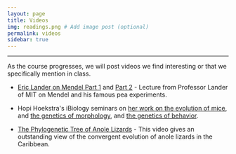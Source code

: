 ```yaml
---
layout: page
title: Videos
img: readings.png # Add image post (optional)
permalink: videos
sidebar: true
---
```


---

As the course progresses, we will post videos we find interesting or that we
specifically mention in class.

- [Eric Lander on Mendel Part 1](https://www.youtube.com/watch?v=9dHBTckFvME) and [Part 2](https://www.youtube.com/watch?v=CT9lYy6qSfg) - Lecture from Professor Lander of MIT on Mendel and his famous pea experiments.

- Hopi Hoekstra's iBiology seminars on [her work on the evolution of mice](https://www.ibiology.org/ecology/phenotypic-adaptations/#part-1), and [the genetics of morphology](https://www.ibiology.org/ecology/phenotypic-adaptations/#part-2), and [the genetics of behavior](https://www.ibiology.org/ecology/phenotypic-adaptations/#part-3).  

- [The Phylogenetic Tree of Anole Lizards](https://www.youtube.com/watch?v=rdZOwyDbyL0) - This video gives an outstanding view of the convergent evolution of anole lizards in the Caribbean.
